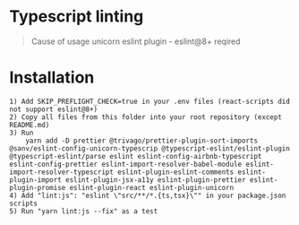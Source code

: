 # Typescript linting

> Cause of usage unicorn eslint plugin - eslint@8+ reqired

# Installation

    1) Add SKIP_PREFLIGHT_CHECK=true in your .env files (react-scripts did not support eslint@8+)
    2) Copy all files from this folder into your root repository (except README.md)
    3) Run
        yarn add -D prettier @trivago/prettier-plugin-sort-imports @sanv/eslint-config-unicorn-typescrip @typescript-eslint/eslint-plugin @typescript-eslint/parse eslint eslint-config-airbnb-typescript eslint-config-prettier eslint-import-resolver-babel-module eslint-import-resolver-typescript eslint-plugin-eslint-comments eslint-plugin-import eslint-plugin-jsx-a11y eslint-plugin-prettier eslint-plugin-promise eslint-plugin-react eslint-plugin-unicorn
    4) Add "lint:js": "eslint \"src/**/*.{ts,tsx}\"" in your package.json scripts
    5) Run "yarn lint:js --fix" as a test
